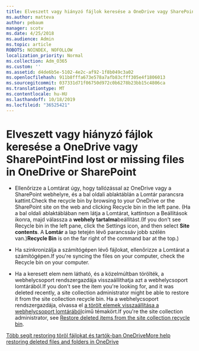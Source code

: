 ```yaml
---
title: Elveszett vagy hiányzó fájlok keresése a OneDrive vagy SharePoint
ms.author: matteva
author: pebaum
manager: scotv
ms.date: 4/25/2018
ms.audience: Admin
ms.topic: article
ROBOTS: NOINDEX, NOFOLLOW
localization_priority: Normal
ms.collection: Adm_O365
ms.custom: ''
ms.assetid: d4de6b5e-5102-4e2c-af92-1f8b049c3a02
ms.openlocfilehash: 911b8fffa673e578a7afb83cfff305e4f1806013
ms.sourcegitcommit: 037331d71f06750d972c0b6278b23bb15c4806ca
ms.translationtype: MT
ms.contentlocale: hu-HU
ms.lasthandoff: 10/18/2019
ms.locfileid: "36525421"
---
```

# <a name="find-lost-or-missing-files-in-onedrive-or-sharepoint"></a><span data-ttu-id="32474-102">Elveszett vagy hiányzó fájlok keresése a OneDrive vagy SharePoint</span><span class="sxs-lookup"><span data-stu-id="32474-102">Find lost or missing files in OneDrive or SharePoint</span></span>

- <span data-ttu-id="32474-103">Ellenőrizze a Lomtárat úgy, hogy tallózással az OneDrive vagy a SharePoint webhelyre, és a bal oldali ablaktáblán a Lomtár parancsra kattint.</span><span class="sxs-lookup"><span data-stu-id="32474-103">Check the recycle bin by browsing to your OneDrive or the SharePoint site on the web and clicking Recycle bin in the left pane.</span></span> <span data-ttu-id="32474-104">(Ha a bal oldali ablaktáblában nem látja a Lomtárat, kattintson a Beállítások ikonra, majd válassza a **webhely tartalma**beállítást.</span><span class="sxs-lookup"><span data-stu-id="32474-104">(If you don't see Recycle bin in the left pane, click the Settings icon, and then select **Site contents**.</span></span> <span data-ttu-id="32474-105">A **Lomtár** a lap tetején lévő parancssáv jobb szélén van.)</span><span class="sxs-lookup"><span data-stu-id="32474-105">**Recycle Bin** is on the far right of the command bar at the top.)</span></span> 
    
- <span data-ttu-id="32474-106">Ha szinkronizálja a számítógépen lévő fájlokat, ellenőrizze a Lomtárat a számítógépen.</span><span class="sxs-lookup"><span data-stu-id="32474-106">If you're syncing the files on your computer, check the Recycle bin on your computer.</span></span> 
    
- <span data-ttu-id="32474-107">Ha a keresett elem nem látható, és a közelmúltban törölték, a webhelycsoport rendszergazdája visszaállíthatja azt a webhelycsoport lomtárából.</span><span class="sxs-lookup"><span data-stu-id="32474-107">If you don't see the item you're looking for, and it was deleted recently, a site collection administrator might be able to restore it from the site collection recycle bin.</span></span> <span data-ttu-id="32474-108">Ha a webhelycsoport rendszergazdája, olvassa el [a törölt elemek visszaállítása a webhelycsoport lomtárából](https://go.microsoft.com/fwlink/?linkid=866439)című témakört.</span><span class="sxs-lookup"><span data-stu-id="32474-108">If you're the site collection administrator, see [Restore deleted items from the site collection recycle bin](https://go.microsoft.com/fwlink/?linkid=866439).</span></span>
    
[<span data-ttu-id="32474-109">Több segít restoring töröl fájlokat és tartók-ban OneDrive</span><span class="sxs-lookup"><span data-stu-id="32474-109">More help restoring deleted files and folders in OneDrive</span></span>](https://go.microsoft.com/fwlink/?linkid=872872)
  

